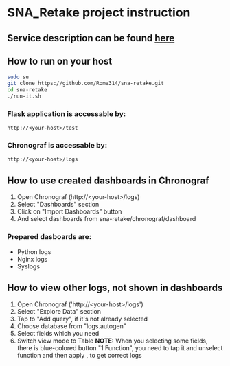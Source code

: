 # SNA_Retake project instruction 
## Service description can be found [here](/docs/Description.pdf)
 ## How to run on your host
```bash
sudo su
git clone https://github.com/Rome314/sna-retake.git
cd sna-retake
./run-it.sh
```
### Flask application is accessable by:
```
http://<your-host>/test
```
### Chronograf  is accessable by:
```
http://<your-host>/logs
```
## How to use created dashboards in Chronograf
1. Open Chronograf (http://\<your-host\>/logs)
2. Select "Dashboards" section
3. Click on "Import Dashboards" button
4. And select dashboards from sna-retake/chronograf/dashboard
### Prepared dasboards are:
- Python logs
- Nginx logs
- Syslogs

## How to view other logs, not shown in dashboards
1. Open Chronograf ('http://\<your-host\>/logs')
2. Select "Explore Data" section
3. Tap to "Add query", if it's not already selected
4. Choose database from "logs.autogen"
5. Select fields which you need
6. Switch view mode to Table
**NOTE:**
When you selecting some fields, there is blue-colored button "1 Function", you need to tap it and unselect function and then apply , to get correct logs
